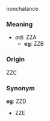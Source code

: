 nonchalance
### Meaning
+ _adj_: ZZA
    + __eg__: ZZB

### Origin

ZZC

### Synonym

__eg__: ZZD

+ ZZE


